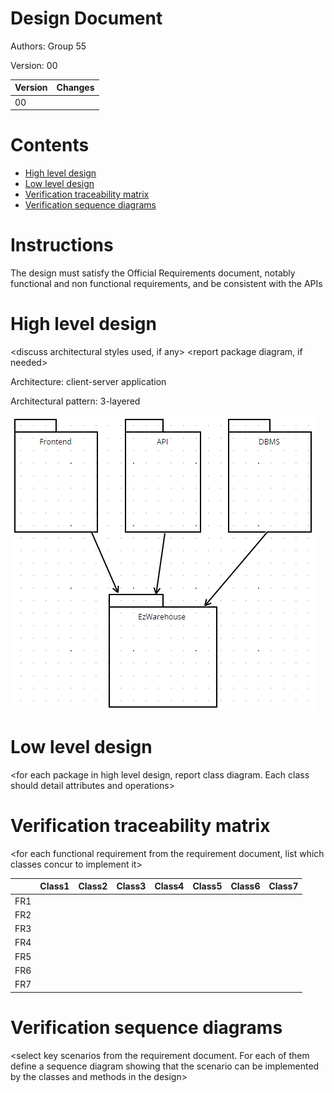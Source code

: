 # Design Document 

Authors: Group 55

Version: 00

| Version | Changes | 
| ----------------- |:-----------|
| 00 |   |


# Contents

- [High level design](#package-diagram)
- [Low level design](#class-diagram)
- [Verification traceability matrix](#verification-traceability-matrix)
- [Verification sequence diagrams](#verification-sequence-diagrams)

# Instructions

The design must satisfy the Official Requirements document, notably functional and non functional requirements, and be consistent with the APIs

# High level design 

<discuss architectural styles used, if any>
<report package diagram, if needed>

Architecture: client-server application

Architectural pattern: 3-layered 

![](./images/3layered.png)

# Low level design

<for each package in high level design, report class diagram. Each class should detail attributes and operations>









# Verification traceability matrix

\<for each functional requirement from the requirement document, list which classes concur to implement it>

|  | Class1 | Class2 | Class3 | Class4 | Class5 | Class6 | Class7 | 
| ----------------- |-----------|-----------|-----------|-----------|-----------|-----------|-----------|
| FR1 |   |   |   |   |   |   |   |
| FR2 |   |   |   |   |   |   |   |
| FR3 |   |   |   |   |   |   |   |
| FR4 |   |   |   |   |   |   |   |
| FR5 |   |   |   |   |   |   |   |
| FR6 |   |   |   |   |   |   |   |
| FR7 |   |   |   |   |   |   |   |

# Verification sequence diagrams 
\<select key scenarios from the requirement document. For each of them define a sequence diagram showing that the scenario can be implemented by the classes and methods in the design>
